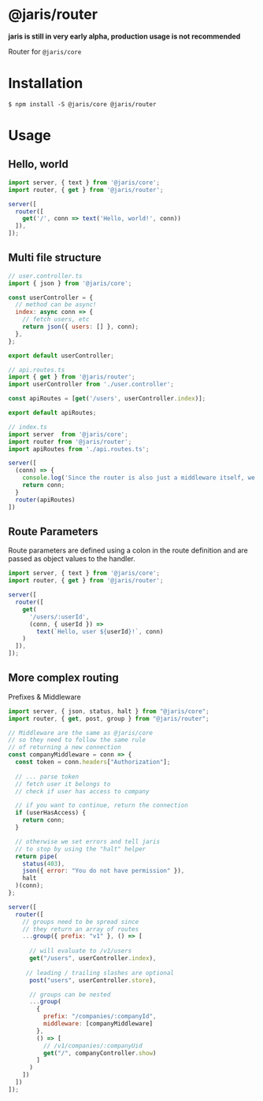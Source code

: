 # @jaris/router

**jaris is still in very early alpha, production usage is not recommended**

Router for `@jaris/core`

# Installation

```
$ npm install -S @jaris/core @jaris/router
```

# Usage

## Hello, world

```javascript
import server, { text } from '@jaris/core';
import router, { get } from '@jaris/router';

server([
  router([
    get('/', conn => text('Hello, world!', conn))
  ]),
]);
```

## Multi file structure

```javascript
// user.controller.ts
import { json } from '@jaris/core';

const userController = {
  // method can be async!
  index: async conn => {
    // fetch users, etc
    return json({ users: [] }, conn);
  },
};

export default userController;
```

```javascript
// api.routes.ts
import { get } from '@jaris/router';
import userController from './user.controller';

const apiRoutes = [get('/users', userController.index)];

export default apiRoutes;
```

```javascript
// index.ts
import server  from '@jaris/core';
import router from '@jaris/router';
import apiRoutes from './api.routes.ts';

server([
  (conn) => {
    console.log('Since the router is also just a middleware itself, we can have as many middleware before or after that we want!');
    return conn;
  }
  router(apiRoutes)
])
```

## Route Parameters

Route parameters are defined using a colon in the route definition and are passed as object values to the handler.

```javascript
import server, { text } from '@jaris/core';
import router, { get } from '@jaris/router';

server([
  router([
    get(
      '/users/:userId', 
      (conn, { userId }) => 
        text(`Hello, user ${userId}!`, conn)
    )
  ]),
]);
```

## More complex routing

Prefixes & Middleware

```javascript
import server, { json, status, halt } from "@jaris/core";
import router, { get, post, group } from "@jaris/router";

// Middleware are the same as @jaris/core
// so they need to follow the same rule
// of returning a new connection
const companyMiddleware = conn => {
  const token = conn.headers["Authorization"];
  
  // ... parse token
  // fetch user it belongs to
  // check if user has access to company

  // if you want to continue, return the connection
  if (userHasAccess) {
    return conn;
  }

  // otherwise we set errors and tell jaris
  // to stop by using the "halt" helper
  return pipe(
    status(403),
    json({ error: "You do not have permission" }),
    halt
  )(conn);
};

server([
  router([
    // groups need to be spread since
    // they return an array of routes
    ...group({ prefix: "v1" }, () => [
      
      // will evaluate to /v1/users
      get("/users", userController.index),
     
     // leading / trailing slashes are optional
      post("users", userController.store),

      // groups can be nested
      ...group(
        {
          prefix: "/companies/:companyId",
          middleware: [companyMiddleware]
        },
        () => [
          // /v1/companies/:companyUid
          get("/", companyController.show)
        ]
      )
    ])
  ])
]);
```
